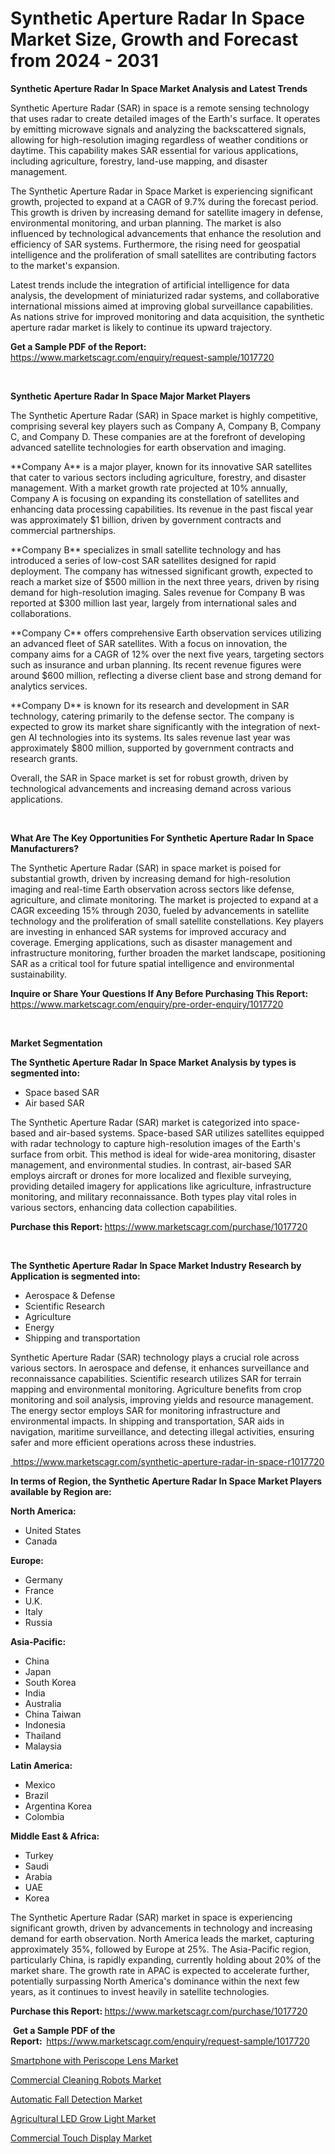 <p><h1>Synthetic Aperture Radar In Space Market Size, Growth and Forecast from 2024 - 2031</h1></p><p><strong>Synthetic Aperture Radar In Space Market Analysis and Latest Trends</strong></p>
<p><p>Synthetic Aperture Radar (SAR) in space is a remote sensing technology that uses radar to create detailed images of the Earth's surface. It operates by emitting microwave signals and analyzing the backscattered signals, allowing for high-resolution imaging regardless of weather conditions or daytime. This capability makes SAR essential for various applications, including agriculture, forestry, land-use mapping, and disaster management.</p><p>The Synthetic Aperture Radar in Space Market is experiencing significant growth, projected to expand at a CAGR of 9.7% during the forecast period. This growth is driven by increasing demand for satellite imagery in defense, environmental monitoring, and urban planning. The market is also influenced by technological advancements that enhance the resolution and efficiency of SAR systems. Furthermore, the rising need for geospatial intelligence and the proliferation of small satellites are contributing factors to the market's expansion. </p><p>Latest trends include the integration of artificial intelligence for data analysis, the development of miniaturized radar systems, and collaborative international missions aimed at improving global surveillance capabilities. As nations strive for improved monitoring and data acquisition, the synthetic aperture radar market is likely to continue its upward trajectory.</p></p>
<p><strong>Get a Sample PDF of the Report:&nbsp;</strong> <a href="https://www.marketscagr.com/enquiry/request-sample/1017720?utm_campaign=1694&utm_medium=2&utm_source=Github&utm_content=ia&utm_term=18102024&utm_id=synthetic-aperture-radar-in-space">https://www.marketscagr.com/enquiry/request-sample/1017720</a></p>
<p>&nbsp;</p>
<p><strong>Synthetic Aperture Radar In Space Major Market Players</strong></p>
<p><p>The Synthetic Aperture Radar (SAR) in Space market is highly competitive, comprising several key players such as Company A, Company B, Company C, and Company D. These companies are at the forefront of developing advanced satellite technologies for earth observation and imaging.</p><p>**Company A** is a major player, known for its innovative SAR satellites that cater to various sectors including agriculture, forestry, and disaster management. With a market growth rate projected at 10% annually, Company A is focusing on expanding its constellation of satellites and enhancing data processing capabilities. Its revenue in the past fiscal year was approximately $1 billion, driven by government contracts and commercial partnerships.</p><p>**Company B** specializes in small satellite technology and has introduced a series of low-cost SAR satellites designed for rapid deployment. The company has witnessed significant growth, expected to reach a market size of $500 million in the next three years, driven by rising demand for high-resolution imaging. Sales revenue for Company B was reported at $300 million last year, largely from international sales and collaborations.</p><p>**Company C** offers comprehensive Earth observation services utilizing an advanced fleet of SAR satellites. With a focus on innovation, the company aims for a CAGR of 12% over the next five years, targeting sectors such as insurance and urban planning. Its recent revenue figures were around $600 million, reflecting a diverse client base and strong demand for analytics services.</p><p>**Company D** is known for its research and development in SAR technology, catering primarily to the defense sector. The company is expected to grow its market share significantly with the integration of next-gen AI technologies into its systems. Its sales revenue last year was approximately $800 million, supported by government contracts and research grants. </p><p>Overall, the SAR in Space market is set for robust growth, driven by technological advancements and increasing demand across various applications.</p></p>
<p>&nbsp;</p>
<p><strong>What Are The Key Opportunities For Synthetic Aperture Radar In Space Manufacturers?</strong></p>
<p><p>The Synthetic Aperture Radar (SAR) in space market is poised for substantial growth, driven by increasing demand for high-resolution imaging and real-time Earth observation across sectors like defense, agriculture, and climate monitoring. The market is projected to expand at a CAGR exceeding 15% through 2030, fueled by advancements in satellite technology and the proliferation of small satellite constellations. Key players are investing in enhanced SAR systems for improved accuracy and coverage. Emerging applications, such as disaster management and infrastructure monitoring, further broaden the market landscape, positioning SAR as a critical tool for future spatial intelligence and environmental sustainability.</p></p>
<p><strong>Inquire or Share Your Questions If Any Before Purchasing This Report:</strong> <a href="https://www.marketscagr.com/enquiry/pre-order-enquiry/1017720?utm_campaign=1694&utm_medium=2&utm_source=Github&utm_content=ia&utm_term=18102024&utm_id=synthetic-aperture-radar-in-space">https://www.marketscagr.com/enquiry/pre-order-enquiry/1017720</a></p>
<p>&nbsp;</p>
<p><strong>Market Segmentation</strong></p>
<p><strong>The Synthetic Aperture Radar In Space Market Analysis by types is segmented into:</strong></p>
<p><ul><li>Space based SAR</li><li>Air based SAR</li></ul></p>
<p><p>The Synthetic Aperture Radar (SAR) market is categorized into space-based and air-based systems. Space-based SAR utilizes satellites equipped with radar technology to capture high-resolution images of the Earth's surface from orbit. This method is ideal for wide-area monitoring, disaster management, and environmental studies. In contrast, air-based SAR employs aircraft or drones for more localized and flexible surveying, providing detailed imagery for applications like agriculture, infrastructure monitoring, and military reconnaissance. Both types play vital roles in various sectors, enhancing data collection capabilities.</p></p>
<p><strong>Purchase this Report:&nbsp;</strong><a href="https://www.marketscagr.com/purchase/1017720?utm_campaign=1694&utm_medium=2&utm_source=Github&utm_content=ia&utm_term=18102024&utm_id=synthetic-aperture-radar-in-space">https://www.marketscagr.com/purchase/1017720</a></p>
<p>&nbsp;</p>
<p><strong>The Synthetic Aperture Radar In Space Market Industry Research by Application is segmented into:</strong></p>
<p><ul><li>Aerospace & Defense</li><li>Scientific Research</li><li>Agriculture</li><li>Energy</li><li>Shipping and transportation</li></ul></p>
<p><p>Synthetic Aperture Radar (SAR) technology plays a crucial role across various sectors. In aerospace and defense, it enhances surveillance and reconnaissance capabilities. Scientific research utilizes SAR for terrain mapping and environmental monitoring. Agriculture benefits from crop monitoring and soil analysis, improving yields and resource management. The energy sector employs SAR for monitoring infrastructure and environmental impacts. In shipping and transportation, SAR aids in navigation, maritime surveillance, and detecting illegal activities, ensuring safer and more efficient operations across these industries.</p></p>
<p><a href="https://www.marketscagr.com/synthetic-aperture-radar-in-space-r1017720?utm_campaign=1694&utm_medium=2&utm_source=Github&utm_content=ia&utm_term=18102024&utm_id=synthetic-aperture-radar-in-space">&nbsp;https://www.marketscagr.com/synthetic-aperture-radar-in-space-r1017720</a></p>
<p><strong>In terms of Region, the Synthetic Aperture Radar In Space Market Players available by Region are:</strong></p>
<p>
    <p> <strong> North America: </strong>
        <ul>
            <li>United States</li>
            <li>Canada</li>
        </ul>
        </p> 
    <p> <strong> Europe: </strong>
        <ul>
            <li>Germany</li>
            <li>France</li>
            <li>U.K.</li>
            <li>Italy</li>
            <li>Russia</li>
        </ul>
        </p> 
    <p> <strong> Asia-Pacific: </strong>
        <ul>
            <li>China</li>
            <li>Japan</li>
            <li>South Korea</li>
            <li>India</li>
            <li>Australia</li>
            <li>China Taiwan</li>
            <li>Indonesia</li>
            <li>Thailand</li>
            <li>Malaysia</li>
        </ul>
        </p> 
    <p> <strong> Latin America: </strong>
        <ul>
            <li>Mexico</li>
            <li>Brazil</li>
            <li>Argentina Korea</li>
            <li>Colombia</li>
        </ul>
        </p> 
    <p> <strong> Middle East & Africa: </strong>
        <ul>
            <li>Turkey</li>
            <li>Saudi</li>
            <li>Arabia</li>
            <li>UAE</li>
            <li>Korea</li>
        </ul>
    </p>
    </p>
<p><p>The Synthetic Aperture Radar (SAR) market in space is experiencing significant growth, driven by advancements in technology and increasing demand for earth observation. North America leads the market, capturing approximately 35%, followed by Europe at 25%. The Asia-Pacific region, particularly China, is rapidly expanding, currently holding about 20% of the market share. The growth rate in APAC is expected to accelerate further, potentially surpassing North America's dominance within the next few years, as it continues to invest heavily in satellite technologies.</p></p>
<p><strong>Purchase this Report: </strong><a href="https://www.marketscagr.com/purchase/1017720?utm_campaign=1694&utm_medium=2&utm_source=Github&utm_content=ia&utm_term=18102024&utm_id=synthetic-aperture-radar-in-space">https://www.marketscagr.com/purchase/1017720</a></p>
<p>&nbsp;<strong>Get a Sample PDF of the Report:&nbsp;&nbsp;</strong><a href="https://www.marketscagr.com/enquiry/request-sample/1017720?utm_campaign=1694&utm_medium=2&utm_source=Github&utm_content=ia&utm_term=18102024&utm_id=synthetic-aperture-radar-in-space">https://www.marketscagr.com/enquiry/request-sample/1017720</a></p>
<p><strong></strong></p>
<p><p><a href="https://www.linkedin.com/pulse/decoding-smartphone-periscope-lens-market-signals-growth-algorithms-vtqwe?utm_campaign=1694&utm_medium=2&utm_source=Github&utm_content=ia&utm_term=18102024&utm_id=synthetic-aperture-radar-in-space">Smartphone with Periscope Lens Market</a></p><p><a href="https://www.linkedin.com/pulse/commercial-cleaning-robots-market-overview-regional-outlook-competitive-1ecte?utm_campaign=1694&utm_medium=2&utm_source=Github&utm_content=ia&utm_term=18102024&utm_id=synthetic-aperture-radar-in-space">Commercial Cleaning Robots Market</a></p><p><a href="https://www.linkedin.com/pulse/strategic-insights-global-automatic-fall-detection-0kv1e?utm_campaign=1694&utm_medium=2&utm_source=Github&utm_content=ia&utm_term=18102024&utm_id=synthetic-aperture-radar-in-space">Automatic Fall Detection Market</a></p><p><a href="https://www.linkedin.com/pulse/agricultural-led-grow-light-market-industry-trends-forecast-ibepe?utm_campaign=1694&utm_medium=2&utm_source=Github&utm_content=ia&utm_term=18102024&utm_id=synthetic-aperture-radar-in-space">Agricultural LED Grow Light Market</a></p><p><a href="https://www.linkedin.com/pulse/booming-commercial-touch-display-market-sector-analysis-jyole?utm_campaign=1694&utm_medium=2&utm_source=Github&utm_content=ia&utm_term=18102024&utm_id=synthetic-aperture-radar-in-space">Commercial Touch Display Market</a></p></p>